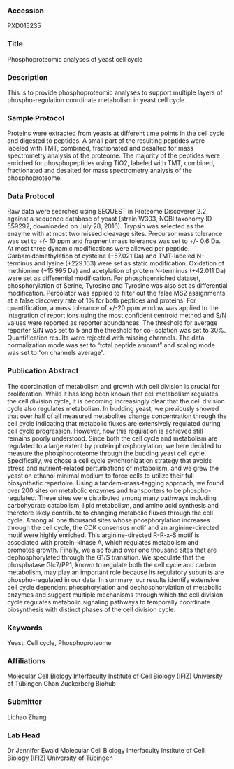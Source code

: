 ### Accession
PXD015235

### Title
Phosphoproteomic analyses of yeast cell cycle

### Description
This is to provide phosphoproteomic analyses to support multiple layers of phospho-regulation coordinate metabolism in yeast cell cycle.

### Sample Protocol
Proteins were extracted from yeasts at different time points in the cell cycle and digested to peptides. A small part of the resulting peptides were labeled with TMT, combined, fractionated and desalted for mass spectrometry analysis of the proteome. The majority of the peptides were enriched for phosphopeptides using TiO2, labeled with TMT, combined, fractionated and desalted for mass spectrometry analysis of the phosphoproteome.

### Data Protocol
Raw data were searched using SEQUEST in Proteome Discoverer 2.2 against a sequence database of yeast (strain W303, NCBI taxonomy ID 559292, downloaded on July 28, 2016).  Trypsin was selected as the enzyme with at most two missed cleavage sites.  Precursor mass tolerance was set to +/- 10 ppm and fragment mass tolerance was set to +/- 0.6 Da.  At most three dynamic modifications were allowed per peptide.  Carbamidomethylation of cysteine (+57.021 Da) and TMT-labeled N-terminus and lysine (+229.163) were set as static modification. Oxidation of methionine (+15.995 Da) and acetylation of protein N-terminus (+42.011 Da) were set as differential modification. For phosphoenriched dataset, phosphorylation of Serine, Tyrosine and Tyrosine was also set as differential modification. Percolator was applied to filter out the false MS2 assignments at a false discovery rate of 1% for both peptides and proteins.  For quantification, a mass tolerance of +/-20 ppm window was applied to the integration of report ions using the most confident centroid method and S/N values were reported as reporter abundances.  The threshold for average reporter S/N was set to 5 and the threshold for co-isolation was set to 30%. Quantification results were rejected with missing channels.  The data normalization mode was set to “total peptide amount” and scaling mode was set to “on channels average”.

### Publication Abstract
The coordination of metabolism and growth with cell division is crucial for proliferation. While it has long been known that cell metabolism regulates the cell division cycle, it is becoming increasingly clear that the cell division cycle also regulates metabolism. In budding yeast, we previously showed that over half of all measured metabolites change concentration through the cell cycle indicating that metabolic fluxes are extensively regulated during cell cycle progression. However, how this regulation is achieved still remains poorly understood. Since both the cell cycle and metabolism are regulated to a large extent by protein phosphorylation, we here decided to measure the phosphoproteome through the budding yeast cell cycle. Specifically, we chose a cell cycle synchronization strategy that avoids stress and nutrient-related perturbations of metabolism, and we grew the yeast on ethanol minimal medium to force cells to utilize their full biosynthetic repertoire. Using a tandem-mass-tagging approach, we found over 200 sites on metabolic enzymes and transporters to be phospho-regulated. These sites were distributed among many pathways including carbohydrate catabolism, lipid metabolism, and amino acid synthesis and therefore likely contribute to changing metabolic fluxes through the cell cycle. Among all one thousand sites whose phosphorylation increases through the cell cycle, the CDK consensus motif and an arginine-directed motif were highly enriched. This arginine-directed R-R-x-S motif is associated with protein-kinase A, which regulates metabolism and promotes growth. Finally, we also found over one thousand sites that are dephosphorylated through the G1/S transition. We speculate that the phosphatase Glc7/PP1, known to regulate both the cell cycle and carbon metabolism, may play an important role because its regulatory subunits are phospho-regulated in our data. In summary, our results identify extensive cell cycle dependent phosphorylation and dephosphorylation of metabolic enzymes and suggest multiple mechanisms through which the cell division cycle regulates metabolic signaling pathways to temporally coordinate biosynthesis with distinct phases of the cell division cycle.

### Keywords
Yeast, Cell cycle, Phosphoproteome

### Affiliations
Molecular Cell Biology Interfaculty Institute of Cell Biology (IFIZ) University of Tübingen
Chan Zuckerberg Biohub

### Submitter
Lichao Zhang

### Lab Head
Dr Jennifer Ewald
Molecular Cell Biology Interfaculty Institute of Cell Biology (IFIZ) University of Tübingen


